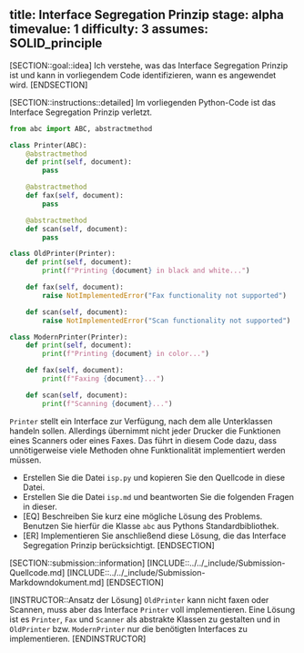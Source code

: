 title: Interface Segregation Prinzip
stage: alpha
timevalue: 1
difficulty: 3
assumes: SOLID_principle
---

[SECTION::goal::idea]
Ich verstehe, was das Interface Segregation Prinzip ist und kann in vorliegendem Code 
identifizieren, wann es angewendet wird.
[ENDSECTION]

[SECTION::instructions::detailed]
Im vorliegenden Python-Code ist das Interface Segregation Prinzip verletzt.

```python
from abc import ABC, abstractmethod

class Printer(ABC):
    @abstractmethod
    def print(self, document):
        pass

    @abstractmethod
    def fax(self, document):
        pass

    @abstractmethod
    def scan(self, document):
        pass

class OldPrinter(Printer):
    def print(self, document):
        print(f"Printing {document} in black and white...")

    def fax(self, document):
        raise NotImplementedError("Fax functionality not supported")

    def scan(self, document):
        raise NotImplementedError("Scan functionality not supported")

class ModernPrinter(Printer):
    def print(self, document):
        print(f"Printing {document} in color...")

    def fax(self, document):
        print(f"Faxing {document}...")

    def scan(self, document):
        print(f"Scanning {document}...")
```

`Printer` stellt ein Interface zur Verfügung, nach dem alle Unterklassen handeln sollen.
Allerdings übernimmt nicht jeder Drucker die Funktionen eines Scanners oder eines Faxes.
Das führt in diesem Code dazu, dass unnötigerweise viele Methoden ohne Funktionalität 
implementiert werden müssen.

- Erstellen Sie die Datei `isp.py` und kopieren Sie den Quellcode in diese Datei.
- Erstellen Sie die Datei `isp.md` und beantworten Sie die folgenden Fragen in dieser.
- [EQ] Beschreiben Sie kurz eine mögliche Lösung des Problems.
  Benutzen Sie hierfür die Klasse `abc` aus Pythons Standardbibliothek.
- [ER] Implementieren Sie anschließend diese Lösung, die das Interface Segregation Prinzip 
  berücksichtigt.
[ENDSECTION]

[SECTION::submission::information]
[INCLUDE::../../_include/Submission-Quellcode.md]
[INCLUDE::../../_include/Submission-Markdowndokument.md]
[ENDSECTION]

[INSTRUCTOR::Ansatz der Lösung]
`OldPrinter` kann nicht faxen oder Scannen, muss aber das Interface `Printer` voll implementieren. 
Eine Lösung ist es `Printer`, `Fax` und `Scanner` als abstrakte Klassen zu gestalten und in 
`OldPrinter` bzw. `ModernPrinter` nur die benötigten Interfaces zu implementieren.
[ENDINSTRUCTOR]
